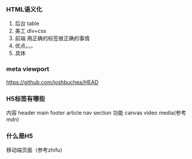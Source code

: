 ### HTML语义化

1. 后台 table
2. 美工 div+css
3. 前端 用正确的标签做正确的事情
4. 优点。。。
5. 具体

### meta viewport

https://github.com/joshbuchea/HEAD

### H5标签有哪些

内容 header main footer article nav section
功能 canvas video media(参考mdn)

### 什么是H5

移动端页面（参考zhifu）